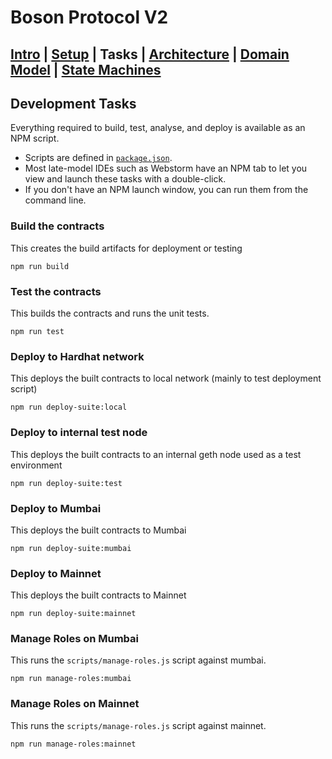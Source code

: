 # Boson Protocol V2
## [Intro](../README.md) | [Setup](setup.md) | Tasks |  [Architecture](architecture.md) | [Domain Model](domain.md) | [State Machines](state-machines.md)
## Development Tasks
Everything required to build, test, analyse, and deploy is available as an NPM script.
* Scripts are defined in [`package.json`](../package.json).
* Most late-model IDEs such as Webstorm have an NPM tab to let you view and launch these
tasks with a double-click.
* If you don't have an NPM launch window, you can run them from the command line.

### Build the contracts
This creates the build artifacts for deployment or testing

```npm run build```

### Test the contracts
This builds the contracts and runs the unit tests.

```npm run test```

### Deploy to Hardhat network
This deploys the built contracts to local network (mainly to test deployment script)

```npm run deploy-suite:local```

### Deploy to internal test node
This deploys the built contracts to an internal geth node used as a test environment

```npm run deploy-suite:test```

### Deploy to Mumbai
This deploys the built contracts to Mumbai

```npm run deploy-suite:mumbai```

### Deploy to Mainnet
This deploys the built contracts to Mainnet

```npm run deploy-suite:mainnet```

### Manage Roles on Mumbai
This runs the `scripts/manage-roles.js` script against mumbai.

```npm run manage-roles:mumbai```

### Manage Roles on Mainnet
This runs the `scripts/manage-roles.js` script against mainnet.

```npm run manage-roles:mainnet```